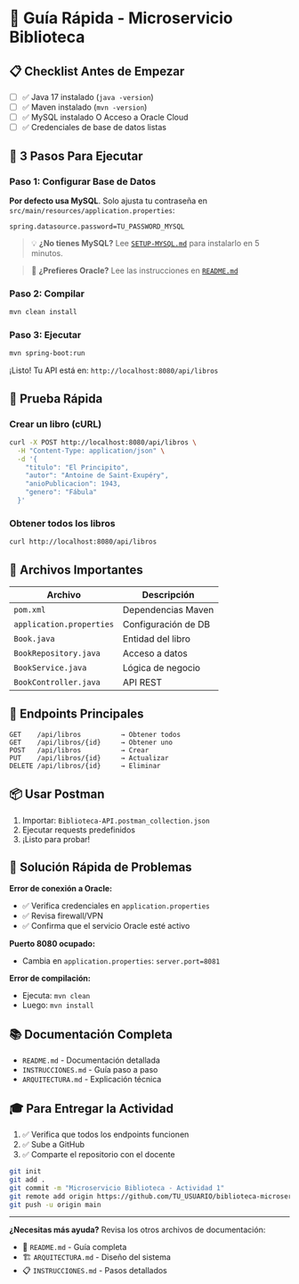 # 🚀 Guía Rápida - Microservicio Biblioteca

## 📋 Checklist Antes de Empezar

- [ ] ✅ Java 17 instalado (`java -version`)
- [ ] ✅ Maven instalado (`mvn -version`)
- [ ] ✅ MySQL instalado O Acceso a Oracle Cloud
- [ ] ✅ Credenciales de base de datos listas

## 🎯 3 Pasos Para Ejecutar

### Paso 1: Configurar Base de Datos

**Por defecto usa MySQL**. Solo ajusta tu contraseña en `src/main/resources/application.properties`:

```properties
spring.datasource.password=TU_PASSWORD_MYSQL
```

> 💡 **¿No tienes MySQL?** Lee [`SETUP-MYSQL.md`](SETUP-MYSQL.md) para instalarlo en 5 minutos.

> 🔷 **¿Prefieres Oracle?** Lee las instrucciones en [`README.md`](README.md#configuración)

### Paso 2: Compilar
```bash
mvn clean install
```

### Paso 3: Ejecutar
```bash
mvn spring-boot:run
```

¡Listo! Tu API está en: `http://localhost:8080/api/libros`

## 🧪 Prueba Rápida

### Crear un libro (cURL)
```bash
curl -X POST http://localhost:8080/api/libros \
  -H "Content-Type: application/json" \
  -d '{
    "titulo": "El Principito",
    "autor": "Antoine de Saint-Exupéry",
    "anioPublicacion": 1943,
    "genero": "Fábula"
  }'
```

### Obtener todos los libros
```bash
curl http://localhost:8080/api/libros
```

## 📁 Archivos Importantes

| Archivo | Descripción |
|---------|-------------|
| `pom.xml` | Dependencias Maven |
| `application.properties` | Configuración de DB |
| `Book.java` | Entidad del libro |
| `BookRepository.java` | Acceso a datos |
| `BookService.java` | Lógica de negocio |
| `BookController.java` | API REST |

## 🔗 Endpoints Principales

```
GET    /api/libros          → Obtener todos
GET    /api/libros/{id}     → Obtener uno
POST   /api/libros          → Crear
PUT    /api/libros/{id}     → Actualizar
DELETE /api/libros/{id}     → Eliminar
```

## 📦 Usar Postman

1. Importar: `Biblioteca-API.postman_collection.json`
2. Ejecutar requests predefinidos
3. ¡Listo para probar!

## 🐛 Solución Rápida de Problemas

**Error de conexión a Oracle:**
- ✅ Verifica credenciales en `application.properties`
- ✅ Revisa firewall/VPN
- ✅ Confirma que el servicio Oracle esté activo

**Puerto 8080 ocupado:**
- Cambia en `application.properties`: `server.port=8081`

**Error de compilación:**
- Ejecuta: `mvn clean`
- Luego: `mvn install`

## 📚 Documentación Completa

- `README.md` - Documentación detallada
- `INSTRUCCIONES.md` - Guía paso a paso
- `ARQUITECTURA.md` - Explicación técnica

## 🎓 Para Entregar la Actividad

1. ✅ Verifica que todos los endpoints funcionen
2. ✅ Sube a GitHub
3. ✅ Comparte el repositorio con el docente

```bash
git init
git add .
git commit -m "Microservicio Biblioteca - Actividad 1"
git remote add origin https://github.com/TU_USUARIO/biblioteca-microservicio.git
git push -u origin main
```

---

**¿Necesitas más ayuda?** Revisa los otros archivos de documentación:
- 📖 `README.md` - Guía completa
- 🏗️ `ARQUITECTURA.md` - Diseño del sistema
- 📋 `INSTRUCCIONES.md` - Pasos detallados

